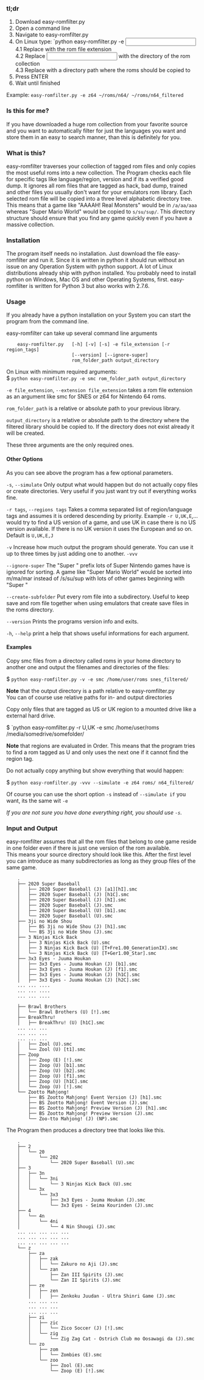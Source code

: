 ### tl;dr

1. Download easy-romfilter.py  
2. Open a command line  
3. Navigate to easy-romfilter.py  
4. On Linux type: `python easy-romfilter.py -e <ext> <input> <outuput>  
	4.1 Replace <ext> with the rom file extension  
	4.2 Replace <input> with the directory of the rom collection  
	4.3 Replace <output> with a directory path where the roms should be copied to  
5. Press ENTER  
6. Wait until finished  

Example:
`easy-romfilter.py -e z64 ~/roms/n64/ ~/roms/n64_filtered`

### Is this for me?

If you have downloaded a huge rom collection from your favorite source and you want to automatically filter for just the languages you want and store them in an easy to search manner, than this is definitely for you.

### What is this?

easy-romfilter traverses your collection of tagged rom files and only copies the most useful roms into a new collection.
The Program checks each file for specific tags like language/region, version and if its a verified good dump. It ignores all rom files that are tagged as hack, bad dump, trained and other files you usually don't want for your emulators rom library. Each selected rom file will be copied into a three level alphabetic directory tree. This means that a game like "AAAAH! Real Monsters" would be in `/a/aa/aaa` whereas "Super Mario World" would be copied to `s/su/sup/`. This directory structure should ensure that you find any game quickly even if you have a massive collection.  

### Installation

The program itself needs no installation. Just download the file easy-romfilter and run it. Since it is written in python it should run without an issue on any Operation System with python support. A lot of Linux distributions already ship with python installed. You probably need to install python on Windows, Mac OS and other Operating Systems, first. easy-romfilter is written for Python 3 but also works with 2.7.6.

### Usage

If you already have a python installation on your System you can start the program from the command line.  

easy-romfilter can take up several command line arguments  
		
		easy-romfilter.py	[-h] [-v] [-s] -e file_extension [-r region_tags]
        					[--version] [--ignore-super]
                         	rom_folder_path output_directory  

On Linux with minimum required arguments:  
$ `python easy-romfilter.py -e smc rom_folder_path output_directory`  

`-e file_extension`, `--extension file_extension` takes a rom file extension as an argument like smc for SNES or z64 for Nintendo 64 roms.  

`rom_folder_path` is a relative or absolute path to your previous library.  

`output_directory` is a relative or absolute path to the directory where the filtered library should be copied to. If the directory does not exist already it will be created.  

These three arguments are the only required ones.  

#### Other Options

As you can see above the program has a few optional parameters.  

`-s`, `--simulate`		Only output what would happen but do not actually copy files or create directories. Very useful if you just want try out if everything works fine.  

`-r tags`, `--regions tags` Takes a comma separated list of region/language tags and assumes it is ordered descending by priority. Example `-r U,UK,E`,... would try to find a US version of a game, and use UK in case there is no US version available. If there is no UK version it uses the European and so on. Default is `U,UK,E,J`  

`-v`					Increase how much output the program should generate. You can use it up to three times by just adding one to another. `-vvv`  

`--ignore-super`		The "Super " prefix lots of Super Nintendo games have is ignored for sorting. A game like "Super Mario World" would be sorted into m/ma/mar instead of /s/su/sup with lots of other games beginning with "Super "

`--create-subfolder`	Put every rom file into a subdirectory. Useful to keep save and rom file together when using emulators that create save files in the roms directory.

`--version`				Prints the programs version info and exits.  

`-h`, `--help`			print a help that shows useful informations for each argument.  

#### Examples

Copy smc files from a directory called roms in your home directory to another one and output the filenames and directories of the files:  

$ `python easy-romfilter.py -v -e smc /home/user/roms snes_filtered/`  

**Note** that the output directory is a path relative to easy-romfilter.py  
You can of course use relative paths for in- and output directories  


Copy only files that are tagged as US or UK region to a mounted drive like a external hard drive.  

$ `python easy-romfilter.py -r U,UK -e smc /home/user/roms /media/somedrive/somefolder/  

**Note** that regions are evaluated in Order. This means that the program tries to find a rom tagged as U and only uses the next one if it cannot find the region tag.  


Do not actually copy anything but show everything that would happen:  

$ `python easy-romfilter.py -vvv --simulate -e z64 roms/ n64_filtered/`  

Of course you can use the short option `-s` instead of `--simulate if` you want, its the same wit `-e`  


*If you are not sure you have done everything right, you should use `-s`.*  

### Input and Output

easy-romfilter assumes that all the rom files that belong to one game reside in one folder even if there is just one version of the rom available.  
This means your source directory should look like this. After the first level you can introduce as many subdirectories as long as they group files of the same game.  

		.
		├── 2020 Super Baseball
		│   ├── 2020 Super Baseball (J) [a1][hI].smc
		│   ├── 2020 Super Baseball (J) [h1C].smc
		│   ├── 2020 Super Baseball (J) [hI].smc
		│   ├── 2020 Super Baseball (J).smc
		│   ├── 2020 Super Baseball (U) [b1].smc
		│   └── 2020 Super Baseball (U).smc
		├── 3ji no Wide Shou
		│   ├── BS 3ji no Wide Shou (J) [h1].smc
		│   └── BS 3ji no Wide Shou (J).smc
		├── 3 Ninjas Kick Back
		│   ├── 3 Ninjas Kick Back (U).smc
		│   ├── 3 Ninjas Kick Back (U) [T+Fre1.00_GenerationIX].smc
		│   └── 3 Ninjas Kick Back (U) [T+Ger1.00_Star].smc
		├── 3x3 Eyes - Juuma Houkan
		│   ├── 3x3 Eyes - Juuma Houkan (J) [b1].smc
		│   ├── 3x3 Eyes - Juuma Houkan (J) [f1].smc
		│   ├── 3x3 Eyes - Juuma Houkan (J) [h1C].smc
		│   ├── 3x3 Eyes - Juuma Houkan (J) [h2C].smc
		...	...	....
		...	...	....
		...	...	....

		├── Brawl Brothers 
		│   └── Brawl Brothers (U) [!].smc
		├── BreakThru!
		│   ├── BreakThru! (U) [h1C].smc
		... ... ...
		... ... ...
		... ... ...
		│   ├── Zool (U).smc
		│   └── Zool (U) [t1].smc
		├── Zoop
		│   ├── Zoop (E) [!].smc
		│   ├── Zoop (U) [b1].smc
		│   ├── Zoop (U) [b2].smc
		│   ├── Zoop (U) [f1].smc
		│   ├── Zoop (U) [h1C].smc
		│   └── Zoop (U) [!].smc
		└── Zootto Mahjong!
		    ├── BS Zootto Mahjong! Event Version (J) [h1].smc
		    ├── BS Zootto Mahjong! Event Version (J).smc
		    ├── BS Zootto Mahjong! Preview Version (J) [h1].smc
		    ├── BS Zootto Mahjong! Preview Version (J).smc
		    └── Zoo-tto Mahjong! (J) (NP).smc

The Program then produces a directory tree that looks like this.  

		.
		├── 2
		│   └── 20
		│       └── 202
		│           └── 2020 Super Baseball (U).smc
		├── 3
		│   ├── 3n
		│   │   └── 3ni
		│   │       └── 3 Ninjas Kick Back (U).smc
		│   └── 3x
		│       └── 3x3
		│           ├── 3x3 Eyes - Juuma Houkan (J).smc
		│           └── 3x3 Eyes - Seima Kourinden (J).smc
		├── 4
		│   └── 4n
		│       └── 4ni
		│           └── 4 Nin Shougi (J).smc
		... ... ... ... ...
		... ... ... ... ...
		... ... ... ... ...
		└── z
		    ├── za
		    │   ├── zak
		    │   │   └── Zakuro no Aji (J).smc
		    │   └── zan
		    │       ├── Zan III Spirits (J).smc
		    │       └── Zan II Spirits (J).smc
		    ├── ze
		    │   ├── zen
		    │   │   ├── Zenkoku Juudan - Ultra Shinri Game (J).smc
			... ... ...
			... ... ...
			... ... ...
		    ├── zi
		    │   ├── zic
		    │   │   └── Zico Soccer (J) [!].smc
		    │   └── zig
		    │       └── Zig Zag Cat - Ostrich Club mo Oosawagi da (J).smc
		    └── zo
		        ├── zom
		        │   └── Zombies (E).smc
		        └── zoo
		            ├── Zool (E).smc
		            └── Zoop (E) [!].smc
